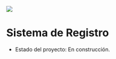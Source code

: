 <p align="left">
   <img src="https://img.shields.io/badge/STATUS-EN%20DESAROLLO-green">
 </p>
 
<h1> Sistema de Registro </h1>

- Estado del proyecto: En construcción.
